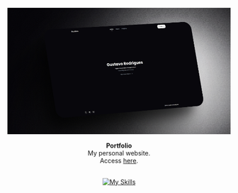 <div align="center">

![Portfolio image](./public/portfolio.png)

</div>

<div align="center"><strong>Portfolio</strong></div>
<div align="center">My personal website. <br /> Access <a href="https://guhrodrigues.vercel.app/">here</a>.</div>

<br />

<div align="center">

[![My Skills](https://skillicons.dev/icons?i=react,typescript,tailwindcss)](https://skillicons.dev)

</div>
